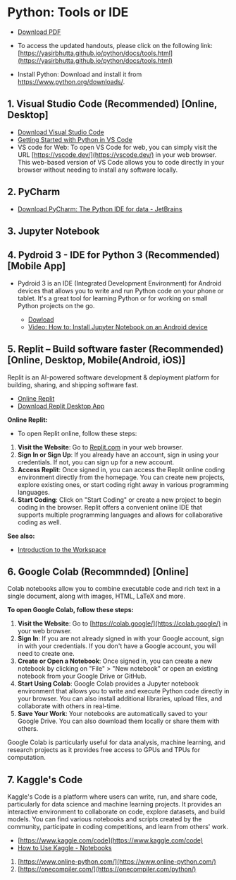 # Python: Tools or IDE


- [Download PDF](https://yasirbhutta.github.io/python/docs/tools.pdf)
- To access the updated handouts, please click on the following link:
[https://yasirbhutta.github.io/python/docs/tools.html](https://yasirbhutta.github.io/python/docs/tools.html)


- Install Python: Download and install it from <https://www.python.org/downloads/>.

## 1. Visual Studio Code **(Recommended)** [Online, Desktop]
   - [Download Visual Studio Code](https://code.visualstudio.com/download) 
   - [Getting Started with Python in VS Code](https://code.visualstudio.com/docs/python/python-tutorial)
   - VS code for Web: To open VS Code for web, you can simply visit the URL [https://vscode.dev/](https://vscode.dev/) in your web browser. This web-based version of VS Code allows you to code directly in your browser without needing to install any software locally.
  
## 2. PyCharm
   
   - [Download PyCharm: The Python IDE for data - JetBrains](https://www.jetbrains.com/pycharm/download/?section=windows)

## 3. Jupyter Notebook

## 4. Pydroid 3 - IDE for Python 3 **(Recommended)** [Mobile App]

- Pydroid 3 is an IDE (Integrated Development Environment) for Android devices that allows you to write and run Python code on your phone or tablet. It's a great tool for learning Python or for working on small Python projects on the go.

   - [Dowload](https://play.google.com/store/apps/details?id=ru.iiec.pydroid3)
   - [Video: How to: Install Jupyter Notebook on an Android device](https://youtu.be/b2XNfD3xEwY?si=JFQsMiVj5xqkTgGv)

## 5. Replit – Build software faster **(Recommended)** [Online, Desktop, Mobile(Android, iOS)] 
Replit is an AI-powered software development & deployment platform for building, sharing, and shipping software fast.

   -  [Online Replit](https://replit.com/)
   -  [Download Replit Desktop App](https://replit.com/desktop)

**Online Replit:**
-  To open Replit online, follow these steps:
1. **Visit the Website**: Go to [Replit.com](https://replit.com/) in your web browser.
2. **Sign In or Sign Up**: If you already have an account, sign in using your credentials. If not, you can sign up for a new account.
3. **Access Replit**: Once signed in, you can access the Replit online coding environment directly from the homepage. You can create new projects, explore existing ones, or start coding right away in various programming languages.
4. **Start Coding**: Click on "Start Coding" or create a new project to begin coding in the browser.
Replit offers a convenient online IDE that supports multiple programming languages and allows for collaborative coding as well.

**See also:** 

- [Introduction to the Workspace](https://docs.replit.com/replit-workspace/introduction-to-workspace)

## 6. Google Colab **(Recommnded)** [Online]
Colab notebooks allow you to combine executable code and rich text in a single document, along with images, HTML, LaTeX and more.

**To open Google Colab, follow these steps:**

   1. **Visit the Website**: Go to [https://colab.google/](https://colab.google/) in your web browser.
   2. **Sign In**: If you are not already signed in with your Google account, sign in with your credentials. If you don't have a Google account, you will need to create one.
   3. **Create or Open a Notebook**: Once signed in, you can create a new notebook by clicking on "File" > "New notebook" or open an existing notebook from your Google Drive or GitHub.
   4. **Start Using Colab**: Google Colab provides a Jupyter notebook environment that allows you to write and execute Python code directly in your browser. You can also install additional libraries, upload files, and collaborate with others in real-time.
   5. **Save Your Work**: Your notebooks are automatically saved to your Google Drive. You can also download them locally or share them with others.

Google Colab is particularly useful for data analysis, machine learning, and research projects as it provides free access to GPUs and TPUs for computation.

## 7. Kaggle's Code

Kaggle's Code is a platform where users can write, run, and share code, particularly for data science and machine learning projects. It provides an interactive environment to collaborate on code, explore datasets, and build models. You can find various notebooks and scripts created by the community, participate in coding competitions, and learn from others' work.

   - [https://www.kaggle.com/code](https://www.kaggle.com/code)
   - [How to Use Kaggle - Notebooks](https://www.kaggle.com/docs/notebooks)


1. [https://www.online-python.com/](https://www.online-python.com/)
2. [https://onecompiler.com/](https://onecompiler.com/python/)


